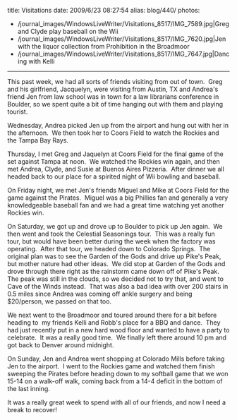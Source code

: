 title: Visitations
date: 2009/6/23 08:27:54
alias: blog/440/
photos:
- /journal_images/WindowsLiveWriter/Visitations_8517/IMG_7589.jpg|Greg and Clyde play baseball on the Wii
- /journal_images/WindowsLiveWriter/Visitations_8517/IMG_7620.jpg|Jen with the liquor collection from Prohibition in the Broadmoor
- /journal_images/WindowsLiveWriter/Visitations_8517/IMG_7647.jpg|Dancing with Kelli
---
This past week, we had all sorts of friends visiting from out of town.  Greg and his girlfriend, Jacquelyn, were visiting from Austin, TX and Andrea's friend Jen from law school was in town for a law librarians conference in Boulder, so we spent quite a bit of time hanging out with them and playing tourist.

Wednesday, Andrea picked Jen up from the airport and hung out with her in the afternoon.  We then took her to Coors Field to watch the Rockies and the Tampa Bay Rays.

Thursday, I met Greg and Jaquelyn at Coors Field for the final game of the set against Tampa at noon.  We watched the Rockies win again, and then met Andrea, Clyde, and Susie at Buenos Aires Pizzeria.  After dinner we all headed back to our place for a spirited night of Wii bowling and baseball.

On Friday night, we met Jen's friends Miguel and Mike at Coors Field for the game against the Pirates.  Miguel was a big Phillies fan and generally a very knowledgeable baseball fan and we had a great time watching yet another Rockies win.

On Saturday, we got up and drove up to Boulder to pick up Jen again.  We then went and took the Celestial Seasonings tour.  This was a really fun tour, but would have been better during the week when the factory was operating.  After that tour, we headed down to Colorado Springs.  The original plan was to see the Garden of the Gods and drive up Pike's Peak, but mother nature had other ideas.  We did stop at Garden of the Gods and drove through there right as the rainstorm came down off of Pike's Peak.  The peak was still in the clouds, so we decided not to try that, and went to Cave of the Winds instead.  That was also a bad idea with over 200 stairs in 0.5 miles since Andrea was coming off ankle surgery and being $20/person, we passed on that too. 

We next went to the Broadmoor and toured around there for a bit before heading to  my friends Kelli and Robb's place for a BBQ and dance.  They had just recently put in a new hard wood floor and wanted to have a party to celebrate.  It was a really good time.  We finally left there around 10 pm and got back to Denver around midnight.

On Sunday, Jen and Andrea went shopping at Colorado Mills before taking Jen to the airport.  I went to the Rockies game and watched them finish sweeping the Pirates before heading down to my softball game that we won 15-14 on a walk-off walk, coming back from a 14-4 deficit in the bottom of the last inning.

It was a really great week to spend with all of our friends, and now I need a break to recover!